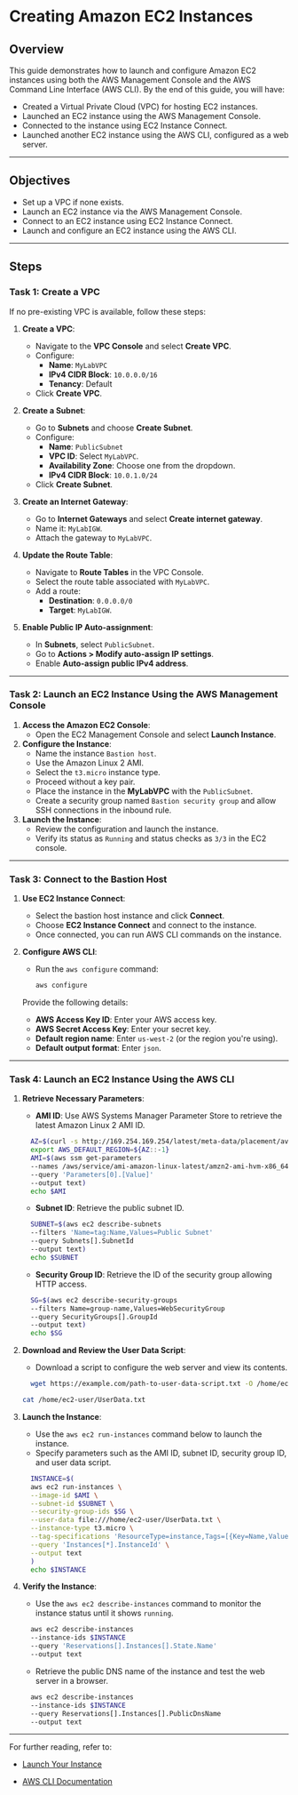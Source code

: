 # Creating Amazon EC2 Instances

## Overview

This guide demonstrates how to launch and configure Amazon EC2 instances using both the AWS Management Console and the AWS Command Line Interface (AWS CLI). By the end of this guide, you will have:
- Created a Virtual Private Cloud (VPC) for hosting EC2 instances.
- Launched an EC2 instance using the AWS Management Console.
- Connected to the instance using EC2 Instance Connect.
- Launched another EC2 instance using the AWS CLI, configured as a web server.

---

## Objectives
- Set up a VPC if none exists.
- Launch an EC2 instance via the AWS Management Console.
- Connect to an EC2 instance using EC2 Instance Connect.
- Launch and configure an EC2 instance using the AWS CLI.

---

## Steps

### **Task 1: Create a VPC**
If no pre-existing VPC is available, follow these steps:

1. **Create a VPC**:
   - Navigate to the **VPC Console** and select **Create VPC**.
   - Configure:
     - **Name**: `MyLabVPC`
     - **IPv4 CIDR Block**: `10.0.0.0/16`
     - **Tenancy**: Default
   - Click **Create VPC**.

2. **Create a Subnet**:
   - Go to **Subnets** and choose **Create Subnet**.
   - Configure:
     - **Name**: `PublicSubnet`
     - **VPC ID**: Select `MyLabVPC`.
     - **Availability Zone**: Choose one from the dropdown.
     - **IPv4 CIDR Block**: `10.0.1.0/24`
   - Click **Create Subnet**.

3. **Create an Internet Gateway**:
   - Go to **Internet Gateways** and select **Create internet gateway**.
   - Name it: `MyLabIGW`.
   - Attach the gateway to `MyLabVPC`.

4. **Update the Route Table**:
   - Navigate to **Route Tables** in the VPC Console.
   - Select the route table associated with `MyLabVPC`.
   - Add a route:
     - **Destination**: `0.0.0.0/0`
     - **Target**: `MyLabIGW`.

5. **Enable Public IP Auto-assignment**:
   - In **Subnets**, select `PublicSubnet`.
   - Go to **Actions > Modify auto-assign IP settings**.
   - Enable **Auto-assign public IPv4 address**.

---

### **Task 2: Launch an EC2 Instance Using the AWS Management Console**
1. **Access the Amazon EC2 Console**:
   - Open the EC2 Management Console and select **Launch Instance**.
2. **Configure the Instance**:
   - Name the instance `Bastion host`.
   - Use the Amazon Linux 2 AMI.
   - Select the `t3.micro` instance type.
   - Proceed without a key pair.
   - Place the instance in the **MyLabVPC** with the `PublicSubnet`.
   - Create a security group named `Bastion security group` and allow SSH connections in the inbound rule.
3. **Launch the Instance**:
   - Review the configuration and launch the instance.
   - Verify its status as `Running` and status checks as `3/3` in the EC2 console.

---

### **Task 3: Connect to the Bastion Host**
1. **Use EC2 Instance Connect**:
   - Select the bastion host instance and click **Connect**.
   - Choose **EC2 Instance Connect** and connect to the instance.
   - Once connected, you can run AWS CLI commands on the instance.

2. **Configure AWS CLI**:
   - Run the `aws configure` command:
   
     ```bash
     aws configure
     ```
     
   Provide the following details:
   - **AWS Access Key ID**: Enter your AWS access key.
   - **AWS Secret Access Key**: Enter your secret key.
   - **Default region name**: Enter `us-west-2` (or the region you're using).
   - **Default output format**: Enter `json`.
       
---

### **Task 4: Launch an EC2 Instance Using the AWS CLI**
1. **Retrieve Necessary Parameters**:
   - **AMI ID**: Use AWS Systems Manager Parameter Store to retrieve the latest Amazon Linux 2 AMI ID.
   
   ```bash
     AZ=$(curl -s http://169.254.169.254/latest/meta-data/placement/availability-zone)
     export AWS_DEFAULT_REGION=${AZ::-1}
     AMI=$(aws ssm get-parameters 
     --names /aws/service/ami-amazon-linux-latest/amzn2-ami-hvm-x86_64-gp2 
     --query 'Parameters[0].[Value]' 
     --output text)
     echo $AMI
     ```
     
   - **Subnet ID**: Retrieve the public subnet ID.
   
   ```bash
     SUBNET=$(aws ec2 describe-subnets 
     --filters 'Name=tag:Name,Values=Public Subnet' 
     --query Subnets[].SubnetId 
     --output text)
     echo $SUBNET
     ```
     
   - **Security Group ID**: Retrieve the ID of the security group allowing HTTP access.
   ```bash
     SG=$(aws ec2 describe-security-groups 
     --filters Name=group-name,Values=WebSecurityGroup 
     --query SecurityGroups[].GroupId 
     --output text)
     echo $SG
     ```
     
2. **Download and Review the User Data Script**:
   - Download a script to configure the web server and view its contents.
   
   ```bash
     wget https://example.com/path-to-user-data-script.txt -O /home/ec2-user/UserData.txt
     ```
   
     ```bash
     cat /home/ec2-user/UserData.txt
     ```
     
3. **Launch the Instance**:
   - Use the `aws ec2 run-instances` command below to launch the instance.
   - Specify parameters such as the AMI ID, subnet ID, security group ID, and user data script.
   
   ```bash
     INSTANCE=$(
     aws ec2 run-instances \
     --image-id $AMI \
     --subnet-id $SUBNET \
     --security-group-ids $SG \
     --user-data file:///home/ec2-user/UserData.txt \
     --instance-type t3.micro \
     --tag-specifications 'ResourceType=instance,Tags=[{Key=Name,Value=Web Server}]' \
     --query 'Instances[*].InstanceId' \
     --output text
     )
     echo $INSTANCE
     ```
    
4. **Verify the Instance**:
   - Use the `aws ec2 describe-instances` command to monitor the instance status until it shows `running`.
   
   ```bash
     aws ec2 describe-instances 
     --instance-ids $INSTANCE 
     --query 'Reservations[].Instances[].State.Name' 
     --output text
     ```
     
   - Retrieve the public DNS name of the instance and test the web server in a browser.
   
   ```bash
     aws ec2 describe-instances 
     --instance-ids $INSTANCE 
     --query Reservations[].Instances[].PublicDnsName 
     --output text
     ```

---

For further reading, refer to:
- [Launch Your Instance](https://docs.aws.amazon.com/AWSEC2/latest/UserGuide/launching-instance.html)

- [AWS CLI Documentation](https://docs.aws.amazon.com/cli/latest/userguide/cli-chap-welcome.html)
